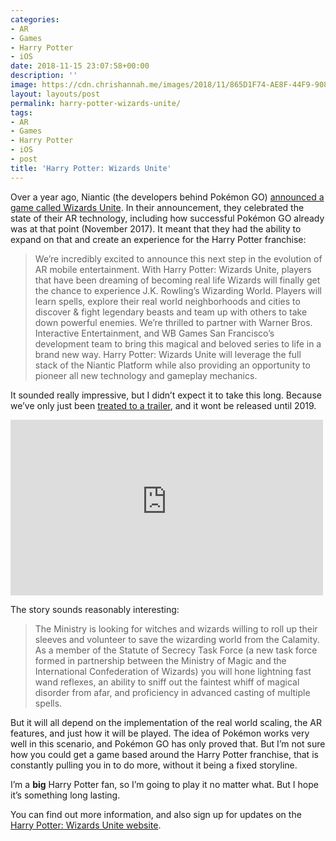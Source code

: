 ```yaml
---
categories:
- AR
- Games
- Harry Potter
- iOS
date: 2018-11-15 23:07:58+00:00
description: ''
image: https://cdn.chrishannah.me/images/2018/11/865D1F74-AE8F-44F9-9089-B84026E81161.png
layout: layouts/post
permalink: harry-potter-wizards-unite/
tags:
- AR
- Games
- Harry Potter
- iOS
- post
title: 'Harry Potter: Wizards Unite'
---
```


<p>Over a year ago, Niantic (the developers behind Pokémon GO) <a href="https://nianticlabs.com/blog/wizardsunite/">announced a game called Wizards Unite</a>. In their announcement, they celebrated the state of their AR technology, including how successful Pokémon GO already was at that point (November 2017). It meant that they had the ability to expand on that and create an experience for the Harry Potter franchise:</p>
<blockquote>
<p>We&#8217;re incredibly excited to announce this next step in the evolution of AR mobile entertainment. With Harry Potter: Wizards Unite, players that have been dreaming of becoming real life Wizards will finally get the chance to experience J.K. Rowling’s Wizarding World. Players will learn spells, explore their real world neighborhoods and cities to discover &amp; fight legendary beasts and team up with others to take down powerful enemies. We&#8217;re thrilled to partner with Warner Bros. Interactive Entertainment, and WB Games San Francisco’s development team to bring this magical and beloved series to life in a brand new way. Harry Potter: Wizards Unite will leverage the full stack of the Niantic Platform while also providing an opportunity to pioneer all new technology and gameplay mechanics.</p>
</blockquote>
<p>It sounded really impressive, but I didn’t expect it to take this long. Because we’ve only just been <a href="https://www.youtube.com/watch?v=gzQDoPUcvmE">treated to a trailer</a>, and it wont be released until 2019.</p>
<p><iframe width="500" height="281" src="https://www.youtube-nocookie.com/embed/gzQDoPUcvmE?feature=oembed" frameborder="0" allow="accelerometer; autoplay; encrypted-media; gyroscope; picture-in-picture" allowfullscreen></iframe></p>
<p>The story sounds reasonably interesting:</p>
<blockquote>
<p>The Ministry is looking for witches and wizards willing to roll up their sleeves and volunteer to save the wizarding world from the Calamity. As a member of the Statute of Secrecy Task Force (a new task force formed in partnership between the Ministry of Magic and the International Confederation of Wizards) you will hone lightning fast wand reflexes, an ability to sniff out the faintest whiff of magical disorder from afar, and proficiency in advanced casting of multiple spells.</p>
</blockquote>
<p>But it will all depend on the implementation of the real world scaling, the AR features, and just how it will be played. The idea of Pokémon works very well in this scenario, and Pokémon GO has only proved that. But I’m not sure how you could get a game based around the Harry Potter franchise, that is constantly pulling you in to do more, without it being a fixed storyline.</p>
<p>I’m a <strong>big</strong> Harry Potter fan, so I’m going to play it no matter what. But I hope it’s something long lasting.</p>
<p>You can find out more information, and also sign up for updates on the <a href="https://harrypotterwizardsunite.com/">Harry Potter: Wizards Unite website</a>.</p>